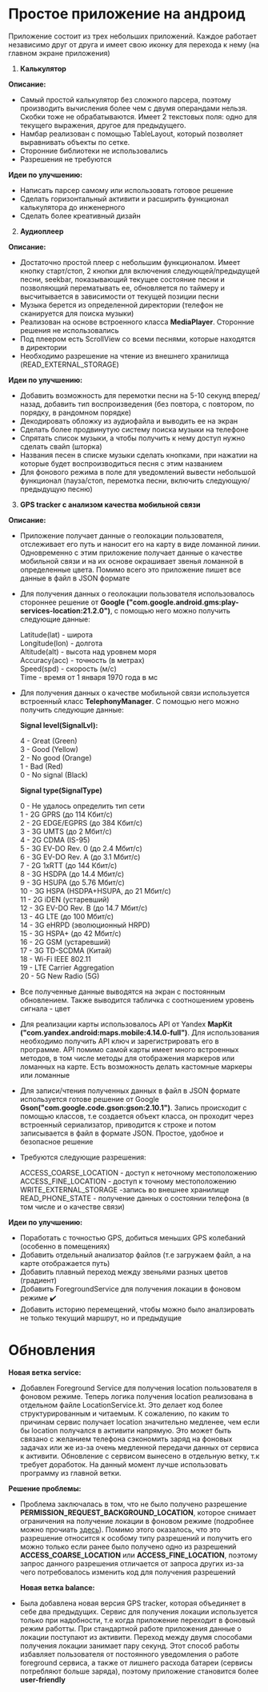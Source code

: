 # Простое приложение на андроид

Приложение состоит из трех небольших приложений. Каждое работает независимо друг от друга и имеет свою иконку для перехода к нему (на главном экране приложения)

1. **Калькулятор** 
   
**Описание:** 

- Самый простой калькулятор без сложного парсера, поэтому производить вычисления более чем с двумя операндами нельзя. Скобки тоже не обрабатываются.
Имеет 2 текстовых поля: одно для текущего выражения, другое для предыдущего.
- Намбар реализован с помощью TableLayout, который позволяет выравнивать объекты по сетке.
- Сторонние библиотеки не использовались 
- Разрешения не требуются

**Идеи по улучшению:** 

- Написать парсер самому или использовать готовое решение 
- Сделать горизонтальный активити и расширить функционал калькулятора до инженерного 
- Сделать более креативный дизайн

2. **Аудиоплеер**

**Описание:** 

- Достаточно простой плеер с небольшим функционалом. Имеет кнопку старт/стоп, 2 кнопки для включения следующей/предыдущей песни, seekbar, показывающий текущее состояние песни и позволяющий перематывать ее,
обновляется по таймеру и высчитывается в зависимости от текущей позиции песни
- Музыка берется из определенной директории (телефон не сканируется для поиска музыки)
- Реализован на основе встроенного класса **MediaPlayer**. Сторонние решения не использовались
- Под плеером есть ScrollView со всеми песнями, которые находятся в директории
- Необходимо разрешение на чтение из внешнего хранилища (READ_EXTERNAL_STORAGE)

**Идеи по улучшению:** 

- Добавить возможность для перемотки песни на 5-10 секунд вперед/назад, добавить тип воспроизведения (без повтора, с повтором, по порядку, в рандомном порядке)
- Декодировать обложку из аудиофайла и выводить ее на экран 
- Сделать более продвинутую систему поиска музыки на телефоне 
- Спрятать список музыки, а чтобы получить к нему доступ нужно сделать свайп (шторка) 
- Названия песен в списке музыки сделать кнопками, при нажатии на которые будет воспроизводиться песня с этим названием
- Для фонового режима в поле для уведомлений вывести небольшой функционал (пауза/стоп, перемотка песни, включить следующую/предыдущую песню)

3. **GPS tracker с анализом качества мобильной связи**

**Описание:** 

- Приложение получает данные о геолокации пользователя, отслеживает его путь и наносит его на карту в виде ломанной линии. Одновременно с этим приложение получает данные о качестве мобильной связи и на их основе
окрашивает звенья ломанной в определенные цвета. Помимо всего это приложение пишет все данные в файл в JSON формате

- Для получения данных о геолокации пользователя использовалось стороннее решение от **Google ("com.google.android.gms:play-services-location:21.2.0")**, с помощью него можно получить следующие данные:

   Latitude(lat) - широта \
   Longitude(lon) - долгота \
   Altitude(alt) - высота над уровнем моря \
   Accuracy(acc) - точность (в метрах) \
   Speed(spd) - скорость (м/с) \
   Time - время от 1 января 1970 года в мс 

- Для получения данных о качестве мобильной связи используется встроенный класс **TelephonyManager**. С помощью него можно получить следующие данные:

   **Signal level(SignalLvl):**
   
   4 - Great (Green) \
   3 - Good (Yellow) \
   2 - No good (Orange) \
   1 - Bad (Red) \
   0 - No signal (Black)

   **Signal type(SignalType)**
   
   0	- Не удалось определить тип сети \
   1	- 2G GPRS (до 114 Кбит/с) \
   2	-	2G EDGE/EGPRS (до 384 Кбит/с) \
   3	- 3G UMTS (до 2 Мбит/с) \
   4	- 2G CDMA (IS-95) \
   5	- 3G EV-DO Rev. 0 (до 2.4 Мбит/с) \
   6	- 3G EV-DO Rev. A (до 3.1 Мбит/с) \
   7	- 2G 1xRTT (до 144 Кбит/с) \
   8	- 3G HSDPA (до 14.4 Мбит/с) \
   9	- 3G HSUPA (до 5.76 Мбит/с) \
   10 - 3G	HSPA (HSDPA+HSUPA, до 21 Мбит/с) \
   11 - 2G iDEN (устаревший) \
   12 - 3G	EV-DO Rev. B (до 14.7 Мбит/с) \
   13 - 4G	LTE (до 100 Мбит/с) \
   14 - 3G	eHRPD (эволюционный HRPD) \
   15 - 3G	HSPA+ (до 42 Мбит/с) \
   16 - 2G	GSM (устаревший) \
   17 - 3G	TD-SCDMA (Китай) \
   18 - Wi-Fi	IEEE 802.11 \
   19 - LTE Carrier Aggregation \
   20 - 5G	New Radio (5G)

- Все полученные данные выводятся на экран с постоянным обновлением. Также выводится табличка с соотношением уровень сигнала - цвет

- Для реализации карты использовалось API от Yandex **MapKit ("com.yandex.android:maps.mobile:4.14.0-full")**. Для использования необходимо получить API ключ и зарегистрировать его в программе.
API помимо самой карты имеет много встроенных методов, в том числе методы для отображения маркеров или ломанных на карте. Есть возможность делать кастомные маркеры или ломанные

- Для записи/чтения полученных данных в файл в JSON формате используется готове решение от Google **Gson("com.google.code.gson:gson:2.10.1")**. Запись происходит с помощью классов,
т.е создается объект класса, он проходит через встроенный сериализатор, приводится к строке и потом записывается в файл в формате JSON. Простое, удобное и безопасное решение

- Требуются следующие разрешения:

   ACCESS_COARSE_LOCATION - доступ к неточному местоположению \
   ACCESS_FINE_LOCATION - доступ к точному местоположению \
   WRITE_EXTERNAL_STORAGE -запись во внешнее хранилище \
   READ_PHONE_STATE - получение данных о состоянии телефона (в том числе и о качестве связи)

**Идеи по улучшению:** 

- Поработать с точностью GPS, добиться меньших GPS колебаний (особенно в помещениях) 
- Добавить отдельный анализатор файлов (т.е загружаем файл, а на карте отображается путь) 
- Добавить плавный переход между звеньями разных цветов (градиент) 
- Добавить ForegroundService для получения локации в фоновом режиме ✔️
- Добавить историю перемещений, чтобы можно было аналзировать не только текущий маршрут, но и предыдущие

# Обновления

**Новая ветка service:**

- Добавлен Foreground Service для получения location пользователя в фоновом режиме. Теперь логика получения location 
реализована в отдельном файле LocationService.kt. Это делает код более структурированным и читаемым. К сожалению, по каким то причинам
сервис получает location значительно медленее, чем если бы location получался в активити напрямую. Это может быть связано с желанием
телефона сэкономить заряд на фоновых задачах или же из-за очень медленной передачи данных от сервиса к активити. Обновление с сервисом
вынесено в отдельную ветку, т.к требует доработок. На данный момент лучше использовать программу из главной ветки.

**Решение проблемы:**

- Проблема заключалась в том, что не было получено разрешение **PERMISSION_REQUEST_BACKGROUND_LOCATION**, которое снимает ограничения на получение локации в фоновом режиме (подробнее можно прочиать [здесь](https://developer.android.com/about/versions/oreo/background-location-limits?hl=ru)). Помимо этого оказалось, что это разрешение относится к особому типу разрешений и получить его можно только если ранее было получено одно из разрешений **ACCESS_COARSE_LOCATION** или **ACCESS_FINE_LOCATION**, поэтому запрос данного разрешения отличается от запроса других из-за чего потребовалось изменить код для получения разрешений

  **Новая ветка balance:**

- Была добавлена новая версия GPS tracker, которая объединяет в себе два предыдущих. Сервис для получения локации используется только при надобности, т.е когда приложение переходит в фоновый режим работты. При стандартной работе приложения данные о локации поступают из активити. Переход между двумя способами получения локации занимает пару секунд. Этот способ работы избавляет пользователя от постоянного уведомления о работе foreground сервиса, а также от лишнего расхода батареи (сервисы потребляют больше заряда), поэтому приложение становится более **user-friendly**
